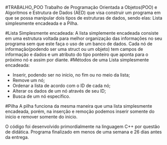 #TRABALHO_POO
Trabalho de Programação Orientada a Objetos(POO) e Algoritmos e Estrutura de Dados (AED) que visa construir um programa em que se possa manipular dois tipos de estruturas de dados, sendo elas: Lista simplesmente encadeada e a Pilha.

#Lista Simplesmente encadeada:
A lista simplemente encadeada consiste em uma estrutura voltada para melhor organização das informações no seu programa sem que este faça o uso de um banco de dados. Cada nó de informação(podendo ser uma struct ou um objeto) tem campos de informação e dados e um atributo do tipo ponteiro que aponta para o próximo nó e assim por diante.
#Métodos de uma Lista simplesmente encadeada:
* Inserir, podendo ser no inicio, no fim ou no meio da lista;
* Remove um nó;
* Ordenar a lista de acordo com o ID de cada nó;
* Alterar os dados de um nó através de seu ID;
* Busca de um nó específico.

#Pilha
A pilha funciona da mesma maneira que uma lista simplesmente encadeada, porém, na inserção e remoção podemos inserir somente do inicio e remover somente do inicio.

O código foi desenvolvido primordialmente na linguagem C++ por questão de didática.
Programa finalizado em menos de uma semana e 26 dias antes da entrega.
